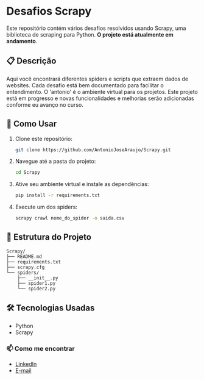 # Desafios Scrapy

Este repositório contém vários desafios resolvidos usando Scrapy, uma biblioteca de scraping para Python. **O projeto está atualmente em andamento**.

## 📋 Descrição

Aqui você encontrará diferentes spiders e scripts que extraem dados de websites. Cada desafio está bem documentado para facilitar o entendimento. O 'antonio' é o ambiente virtual para os projetos. Este projeto está em progresso e novas funcionalidades e melhorias serão adicionadas conforme eu avanço no curso.

## 🚀 Como Usar

1. Clone este repositório:
    ```sh
    git clone https://github.com/AntonioJoseAraujo/Scrapy.git
    ```

2. Navegue até a pasta do projeto:
    ```sh
    cd Scrapy
    ```

3. Ative seu ambiente virtual e instale as dependências:
    ```sh
    pip install -r requirements.txt
    ```

4. Execute um dos spiders:
    ```sh
    scrapy crawl nome_do_spider -o saida.csv
    ```

## 📂 Estrutura do Projeto

```plaintext
Scrapy/
├── README.md
├── requirements.txt
├── scrapy.cfg
└── spiders/
    ├── __init__.py
    ├── spider1.py
    └── spider2.py
```
## 🛠 Tecnologias Usadas
- Python
- Scrapy

### 📫 Como me encontrar

- [LinkedIn](https://www.linkedin.com/in/antonio-jose-de-araujo/)
- [E-mail](dev.antonioaraujo@gmail.com)
